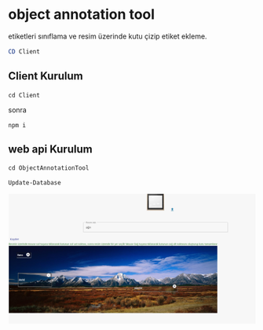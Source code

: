 #  object annotation tool 
etiketleri sınıflama ve resim üzerinde kutu çizip etiket ekleme.

<div align="center">


</div>

```powershell
CD Client

```

## Client Kurulum

```
cd Client
```
sonra

```
npm i
```


## web api Kurulum


```
cd ObjectAnnotationTool
```

```powershell
Update-Database

```



![objectTool](https://raw.githubusercontent.com/abdullahsari92/ObjectAnnotationTool/main/Client/src/assets/objectTool.jpg)